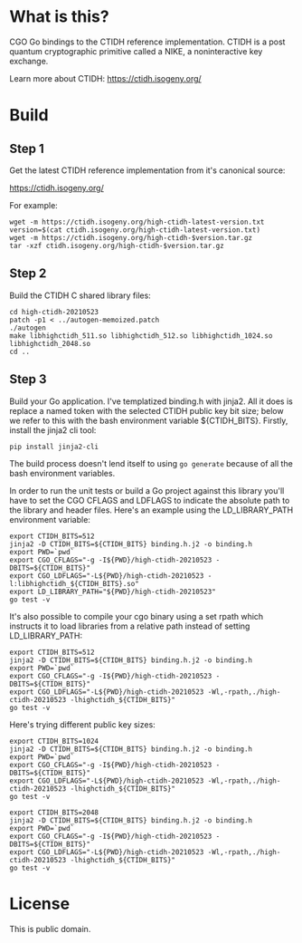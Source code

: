 
What is this?
=============

CGO Go bindings to the CTIDH reference implementation.
CTIDH is a post quantum cryptographic primitive called a NIKE,
a noninteractive key exchange.

Learn more about CTIDH: https://ctidh.isogeny.org/


Build
=====

Step 1
------

Get the latest CTIDH reference implementation from it's canonical source:

https://ctidh.isogeny.org/

For example:

```
wget -m https://ctidh.isogeny.org/high-ctidh-latest-version.txt
version=$(cat ctidh.isogeny.org/high-ctidh-latest-version.txt)
wget -m https://ctidh.isogeny.org/high-ctidh-$version.tar.gz
tar -xzf ctidh.isogeny.org/high-ctidh-$version.tar.gz
```


Step 2
------

Build the CTIDH C shared library files:

```
cd high-ctidh-20210523
patch -p1 < ../autogen-memoized.patch
./autogen
make libhighctidh_511.so libhighctidh_512.so libhighctidh_1024.so libhighctidh_2048.so
cd ..
```


Step 3
------

Build your Go application. I've templatized binding.h with jinja2. All
it does is replace a named token with the selected CTIDH public key
bit size; below we refer to this with the bash environment variable
${CTIDH_BITS}. Firstly, install the jinja2 cli tool:

```
pip install jinja2-cli
```

The build process doesn't lend itself to using `go generate` because
of all the bash environment variables.

In order to run the unit tests or build a Go project against this
library you'll have to set the CGO CFLAGS and LDFLAGS to indicate the
absolute path to the library and header files. Here's an example using
the LD_LIBRARY_PATH environment variable:

```
export CTIDH_BITS=512
jinja2 -D CTIDH_BITS=${CTIDH_BITS} binding.h.j2 -o binding.h
export PWD=`pwd`
export CGO_CFLAGS="-g -I${PWD}/high-ctidh-20210523 -DBITS=${CTIDH_BITS}"
export CGO_LDFLAGS="-L${PWD}/high-ctidh-20210523 -l:libhighctidh_${CTIDH_BITS}.so"
export LD_LIBRARY_PATH="${PWD}/high-ctidh-20210523"
go test -v
```

It's also possible to compile your cgo binary using a set rpath which
instructs it to load libraries from a relative path instead of setting
LD_LIBRARY_PATH:

```
export CTIDH_BITS=512
jinja2 -D CTIDH_BITS=${CTIDH_BITS} binding.h.j2 -o binding.h
export PWD=`pwd`
export CGO_CFLAGS="-g -I${PWD}/high-ctidh-20210523 -DBITS=${CTIDH_BITS}"
export CGO_LDFLAGS="-L${PWD}/high-ctidh-20210523 -Wl,-rpath,./high-ctidh-20210523 -lhighctidh_${CTIDH_BITS}"
go test -v
```

Here's trying different public key sizes:

```
export CTIDH_BITS=1024
jinja2 -D CTIDH_BITS=${CTIDH_BITS} binding.h.j2 -o binding.h
export PWD=`pwd`
export CGO_CFLAGS="-g -I${PWD}/high-ctidh-20210523 -DBITS=${CTIDH_BITS}"
export CGO_LDFLAGS="-L${PWD}/high-ctidh-20210523 -Wl,-rpath,./high-ctidh-20210523 -lhighctidh_${CTIDH_BITS}"
go test -v
```

```
export CTIDH_BITS=2048
jinja2 -D CTIDH_BITS=${CTIDH_BITS} binding.h.j2 -o binding.h
export PWD=`pwd`
export CGO_CFLAGS="-g -I${PWD}/high-ctidh-20210523 -DBITS=${CTIDH_BITS}"
export CGO_LDFLAGS="-L${PWD}/high-ctidh-20210523 -Wl,-rpath,./high-ctidh-20210523 -lhighctidh_${CTIDH_BITS}"
go test -v
```


License
=======

This is public domain.
